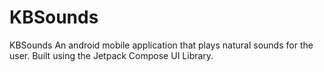 # KBSounds
KBSounds An android mobile application that plays natural sounds for the user. Built using the Jetpack Compose UI Library.
